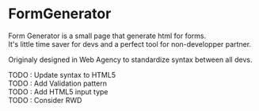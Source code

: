 FormGenerator
=============

Form Generator is a small page that generate html for forms. <br>
It's little time saver for devs and a perfect tool for non-developper partner.

Originaly designed in Web Agency to standardize syntax between all devs.

TODO : Update syntax to HTML5 <br>
TODO : Add Validation pattern <br>
TODO : Add HTML5 input type <br>
TODO : Consider RWD 
